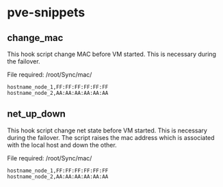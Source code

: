 # pve-snippets

## change_mac
This hook script change MAC before VM started. This is necessary during the failover.

File required: /root/Sync/mac/<vmid>
```
hostname_node_1,FF:FF:FF:FF:FF:FF
hostname_node_2,AA:AA:AA:AA:AA:AA
```
## net_up_down
This hook script change net state before VM started. This is necessary during the failover.
The script raises the mac address which is associated with the local host and down the other.
  
File required: /root/Sync/mac/<vmid>
```
hostname_node_1,FF:FF:FF:FF:FF:FF
hostname_node_2,AA:AA:AA:AA:AA:AA
```
